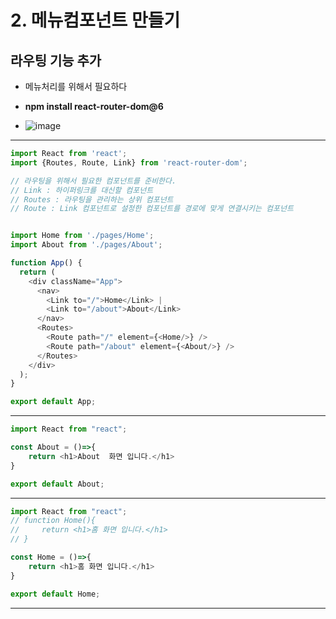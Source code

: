 # 2. 메뉴컴포넌트 만들기

## 라우팅 기능 추가
- 메뉴처리를 위해서 필요하다
- **npm install react-router-dom@6**

- ![image](https://github.com/user-attachments/assets/ab029204-199d-4ee3-ab28-f0f1179248b1)

---  
```javascript
import React from 'react';
import {Routes, Route, Link} from 'react-router-dom';

// 라우팅을 위해서 필요한 컴포넌트를 준비한다.
// Link : 하이퍼링크를 대신할 컴포넌트
// Routes : 라우팅을 관리하는 상위 컴포넌트
// Route : Link 컴포넌트로 설정한 컴포넌트를 경로에 맞게 연결시키는 컴포넌트


import Home from './pages/Home';
import About from './pages/About';

function App() {
  return (
    <div className="App">
      <nav>
        <Link to="/">Home</Link> |  
        <Link to="/about">About</Link>
      </nav>
      <Routes>
        <Route path="/" element={<Home/>} />
        <Route path="/about" element={<About/>} />
      </Routes>
    </div>
  );
}

export default App;
```
--- 

```javascript
import React from "react";

const About = ()=>{
    return <h1>About  화면 입니다.</h1>
}

export default About;
```

--- 

```javascript
import React from "react";
// function Home(){
//     return <h1>홈 화면 입니다.</h1>
// }

const Home = ()=>{
    return <h1>홈 화면 입니다.</h1>
}

export default Home;
```
  --- 
